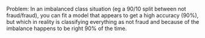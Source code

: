 
Problem: In an imbalanced class situation (eg a 90/10 split between not fraud/fraud), you can fit a model that appears to get a high accuracy (90%), but which in reality is classifying everything as not fraud and because of the imbalance happens to be right 90% of the time.
